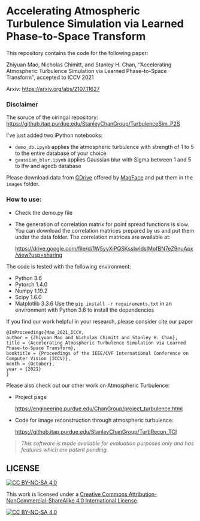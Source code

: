 # Accelerating Atmospheric Turbulence Simulation via Learned Phase-to-Space Transform

This repository contains the code for the following paper:

Zhiyuan Mao, Nicholas Chimitt, and Stanley H. Chan, ‘‘Accelerating Atmospheric Turbulence Simulation via Learned Phase-to-Space Transform’’, accepted to ICCV 2021

Arxiv: 
https://arxiv.org/abs/2107.11627


### Disclaimer 
The soruce of the oiringal repository: https://github.itap.purdue.edu/StanleyChanGroup/TurbulenceSim_P2S

I've just added two iPython notebooks:
- `demo_db.ipynb` applies the atmospheric turbulence with strength of 1 to 5 to the entire database of your choice
- `gaussian_blur.ipynb` applies Gaussian blur with Sigma between 1 and 5 to lfw and agedb database

Please download data from [GDrive](https://drive.google.com/file/d/1HBGwyTFnl4Bt4hl5BpLE3t__J84R72TX/view?usp=sharing) offered by [MagFace](https://github.com/IrvingMeng/MagFace) and put them in the `images` folder.


### How to use: 
  - Check the demo.py file
  - The generation of correlation matrix for point spread functions is slow. You can download the correlation matrices prepared by us and put them under the data folder. The correlation matrices are available at: 
  
    https://drive.google.com/file/d/1W5yyXiPQSKssIwIdsIMofBN7eZ9nuApx/view?usp=sharing
    
The code is tested with the following environment: 
  - Python      3.6
  - Pytorch     1.4.0
  - Numpy	    1.19.2
  - Scipy       1.6.0
  - Matplotlib  3.3.6
Use the `pip install -r requirements.txt` in an environment with Python 3.6 to install the dependencies

If you find our work helpful in your research, please consider cite our paper

```
@InProceedings{Mao_2021_ICCV,
author = {Zhiyuan Mao and Nicholas Chimitt and Stanley H. Chan},
title = {Accelerating Atmospheric Turbulence Simulation via Learned Phase-to-Space Transform},
booktitle = {Proceedings of the IEEE/CVF International Conference on Computer Vision (ICCV)},
month = {October},
year = {2021}
} 
```
  
Please also check out our other work on Atmospheric Turbulence: 
  - Project page
  
    https://engineering.purdue.edu/ChanGroup/project_turbulence.html
  
  - Code for image reconstruction through atmospheric turbulence: 
  
    https://github.itap.purdue.edu/StanleyChanGroup/TurbRecon_TCI
    
    
> *This software is made available for evaluation purposes only and has features which are patent pending.*

## LICENSE

[![CC BY-NC-SA 4.0][cc-by-nc-sa-shield]][cc-by-nc-sa]

This work is licensed under a
[Creative Commons Attribution-NonCommercial-ShareAlike 4.0 International License][cc-by-nc-sa].

[![CC BY-NC-SA 4.0][cc-by-nc-sa-image]][cc-by-nc-sa]

[cc-by-nc-sa]: http://creativecommons.org/licenses/by-nc-sa/4.0/
[cc-by-nc-sa-image]: https://licensebuttons.net/l/by-nc-sa/4.0/88x31.png
[cc-by-nc-sa-shield]: https://img.shields.io/badge/License-CC%20BY--NC--SA%204.0-lightgrey.svg
